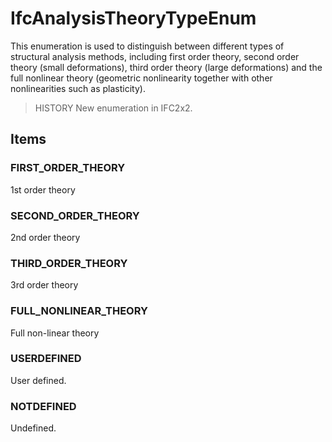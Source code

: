 # IfcAnalysisTheoryTypeEnum

This enumeration is used to distinguish between different types of structural analysis methods, including first order theory, second order theory (small deformations), third order theory (large deformations) and the full nonlinear theory (geometric nonlinearity together with other nonlinearities such as plasticity).<!-- end of definition -->

> HISTORY New enumeration in IFC2x2.

## Items

### FIRST_ORDER_THEORY
1st order theory

### SECOND_ORDER_THEORY
2nd order theory

### THIRD_ORDER_THEORY
3rd order theory

### FULL_NONLINEAR_THEORY
Full non-linear theory

### USERDEFINED
User defined.

### NOTDEFINED
Undefined.
